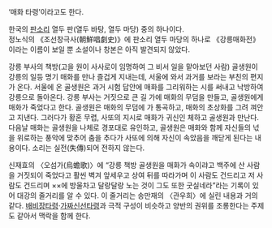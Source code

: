 ‘매화 타령’이라고도 한다.  

한국의 [판소리](%ED%8C%90%EC%86%8C%EB%A6%AC.md) 열두 판(열두 바탕, 열두 마당) 중의 하나이다.  
정노식의 《조선창극사(朝鮮唱劇史)》에 판소리 열두 마당의 하나로 《강릉매화전》이라는 이름이 보일 뿐 소설이나 창본은 아직 발견되지 않았다.

강릉 부사의 책방(고을 원이 사사로이 임명하여 그 비서 일을 맡아보던 사람) 골생원이 강릉의 일등 명기 매화를 만나 즐겁게 지내는데, 서울에
와서 과거를 보라는 부친의 편지가 온다. 서울에 온 골생원은 과거 시험 답안에 매화를 그리워하는 시를 써내고 낙방하여 강릉으로 돌아온다.
강릉 부사는 거짓으로 큰 길 가에 매화의 무덤을 만들고, 골생원에게 매화가 죽었다고 한다. 골생원은 매화의 무덤에 가 통곡하고, 매화의
초상화를 그려 껴안고 지낸다. 그러다가 황혼 무렵, 사또의 지시로 매화가 귀신인 체하고 골생원과 만난다. 다음날 매화는 골생원을 나체로
경포대로 유인하고, 골생원은 매화와 함께 자신들의 넋을 위로하는 풍악에 맞추어 춤을 추다가 사또에 의해 자신이 속았음을 깨닫게 된다는
내용이다. 소리는 실전(失傳)되어 전하지 않는다.  

신재효의 〈오섬가(烏蟾歌)〉에 “강릉 책방 골생원을 매화가 속이랴고 백주에 산 사람을 거짓되이 죽었다고 활씬 벽겨 앞세우고 상여 뒤를
따라가며 이 사람도 건드리고 저 사람도 건드리며 ××에 방울차고 달랑달랑 노는 것이 그도 또한 굿실네라”라는 기록이 있어 대강의 줄거리를 알
수 있다. 이 줄거리는 송만재의 〈관우희〉에 실린 내용과 거의 같다. [배비장타령](%EB%B0%B0%EB%B9%84%EC%9E%A5%ED%83%80%EB%A0%B9.md)·[가짜신선타령](%EA%B0%80%EC%A7%9C%EC%8B%A0%EC%84%A0%ED%83%80%EB%A0%B9.md)과 극적 구성이 비슷하고 양반의 권위를 조롱한다는 주제도 같아서 맥락을 함께 한다.

